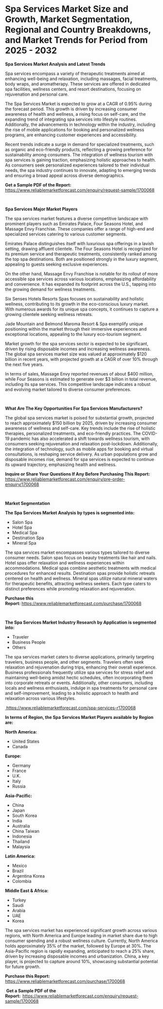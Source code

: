 <p><h1>Spa Services Market Size and Growth, Market Segmentation, Regional and Country Breakdowns, and Market Trends for Period from 2025 -  2032</h1></p><p><strong>Spa Services Market Analysis and Latest Trends</strong></p>
<p><p>Spa services encompass a variety of therapeutic treatments aimed at enhancing well-being and relaxation, including massages, facial treatments, body wraps, and aromatherapy. These services are offered in dedicated spa facilities, wellness centers, and resort destinations, focusing on rejuvenation and personal care.</p><p>The Spa Services Market is expected to grow at a CAGR of 0.95% during the forecast period. This growth is driven by increasing consumer awareness of health and wellness, a rising focus on self-care, and the expanding trend of integrating spa services into lifestyle routines. Additionally, the advancements in technology within the industry, including the rise of mobile applications for booking and personalized wellness programs, are enhancing customer experiences and accessibility.</p><p>Recent trends indicate a surge in demand for specialized treatments, such as organic and eco-friendly products, reflecting a growing preference for sustainability among consumers. The integration of wellness tourism with spa services is gaining traction, emphasizing holistic approaches to health. As consumers seek personalized experiences tailored to their individual needs, the spa industry continues to innovate, adapting to emerging trends and ensuring a broad appeal across diverse demographics.</p></p>
<p><strong>Get a Sample PDF of the Report:&nbsp;</strong> <a href="https://www.reliablemarketforecast.com/enquiry/request-sample/1700068?utm_campaign=1167&utm_medium=2&utm_source=Github&utm_content=ia&utm_term=19042025&utm_id=spa-services">https://www.reliablemarketforecast.com/enquiry/request-sample/1700068</a></p>
<p>&nbsp;</p>
<p><strong>Spa Services Major Market Players</strong></p>
<p><p>The spa services market features a diverse competitive landscape with prominent players such as Emirates Palace, Four Seasons Hotel, and Massage Envy Franchise. These companies offer a range of high-end and specialized services catering to various customer segments.</p><p>Emirates Palace distinguishes itself with luxurious spa offerings in a lavish setting, drawing affluent clientele. The Four Seasons Hotel is recognized for its premium service and therapeutic treatments, consistently ranked among the top spa destinations. Both are positioned strongly in the luxury segment, appealing to guests seeking exclusive experiences. </p><p>On the other hand, Massage Envy Franchise is notable for its rollout of more accessible spa services across various locations, emphasizing affordability and convenience. It has expanded its footprint across the U.S., tapping into the growing demand for wellness treatments.</p><p>Six Senses Hotels Resorts Spas focuses on sustainability and holistic wellness, contributing to its growth in the eco-conscious luxury market. With numerous awards for its unique spa concepts, it continues to capture a growing clientele seeking wellness retreats.</p><p>Jade Mountain and Belmond Maroma Resort & Spa exemplify unique positioning within the market through their immersive experiences and exceptional locations, appealing to the luxury eco-tourism segment.</p><p>Market growth for the spa services sector is expected to be significant, driven by rising disposable incomes and increasing wellness awareness. The global spa services market size was valued at approximately $120 billion in recent years, with projected growth at a CAGR of over 10% through the next five years.</p><p>In terms of sales, Massage Envy reported revenues of about $400 million, while Four Seasons is estimated to generate over $3 billion in total revenue, including its spa services. This competitive landscape indicates a robust and evolving market tailored to diverse consumer preferences.</p></p>
<p>&nbsp;</p>
<p><strong>What Are The Key Opportunities For Spa Services Manufacturers?</strong></p>
<p><p>The global spa services market is poised for substantial growth, projected to reach approximately $150 billion by 2025, driven by increasing consumer awareness of wellness and self-care. Key trends include the rise of holistic therapies, personalized treatments, and eco-friendly practices. The COVID-19 pandemic has also accelerated a shift towards wellness tourism, with consumers seeking rejuvenation and relaxation post-lockdown. Additionally, the integration of technology, such as mobile apps for booking and virtual consultations, is reshaping service delivery. As urban populations grow and disposable incomes rise, demand for spa services is expected to continue its upward trajectory, emphasizing health and wellness.</p></p>
<p><strong>Inquire or Share Your Questions If Any Before Purchasing This Report:</strong> <a href="https://www.reliablemarketforecast.com/enquiry/pre-order-enquiry/1700068?utm_campaign=1167&utm_medium=2&utm_source=Github&utm_content=ia&utm_term=19042025&utm_id=spa-services">https://www.reliablemarketforecast.com/enquiry/pre-order-enquiry/1700068</a></p>
<p>&nbsp;</p>
<p><strong>Market Segmentation</strong></p>
<p><strong>The Spa Services Market Analysis by types is segmented into:</strong></p>
<p><ul><li>Salon Spa</li><li>Hotel Spa</li><li>Medical Spa</li><li>Destination Spa</li><li>Mineral Spa</li></ul></p>
<p><p>The spa services market encompasses various types tailored to diverse consumer needs. Salon spas focus on beauty treatments like hair and nails. Hotel spas offer relaxation and wellness experiences within accommodations. Medical spas combine aesthetic treatments with medical procedures for enhanced results. Destination spas provide holistic retreats centered on health and wellness. Mineral spas utilize natural mineral waters for therapeutic benefits, attracting wellness seekers. Each type caters to distinct preferences while promoting relaxation and rejuvenation.</p></p>
<p><strong>Purchase this Report:&nbsp;</strong><a href="https://www.reliablemarketforecast.com/purchase/1700068?utm_campaign=1167&utm_medium=2&utm_source=Github&utm_content=ia&utm_term=19042025&utm_id=spa-services">https://www.reliablemarketforecast.com/purchase/1700068</a></p>
<p>&nbsp;</p>
<p><strong>The Spa Services Market Industry Research by Application is segmented into:</strong></p>
<p><ul><li>Traveler</li><li>Business People</li><li>Others</li></ul></p>
<p><p>The spa services market caters to diverse applications, primarily targeting travelers, business people, and other segments. Travelers often seek relaxation and rejuvenation during trips, enhancing their overall experience. Business professionals frequently utilize spa services for stress relief and maintaining well-being amidst hectic schedules, often incorporating them into corporate retreats or events. Additionally, other consumers, including locals and wellness enthusiasts, indulge in spa treatments for personal care and self-improvement, leading to a holistic approach to health and relaxation across various lifestyles.</p></p>
<p><a href="https://www.reliablemarketforecast.com/spa-services-r1700068?utm_campaign=1167&utm_medium=2&utm_source=Github&utm_content=ia&utm_term=19042025&utm_id=spa-services">&nbsp;https://www.reliablemarketforecast.com/spa-services-r1700068</a></p>
<p><strong>In terms of Region, the Spa Services Market Players available by Region are:</strong></p>
<p>
    <p> <strong> North America: </strong>
        <ul>
            <li>United States</li>
            <li>Canada</li>
        </ul>
        </p> 
    <p> <strong> Europe: </strong>
        <ul>
            <li>Germany</li>
            <li>France</li>
            <li>U.K.</li>
            <li>Italy</li>
            <li>Russia</li>
        </ul>
        </p> 
    <p> <strong> Asia-Pacific: </strong>
        <ul>
            <li>China</li>
            <li>Japan</li>
            <li>South Korea</li>
            <li>India</li>
            <li>Australia</li>
            <li>China Taiwan</li>
            <li>Indonesia</li>
            <li>Thailand</li>
            <li>Malaysia</li>
        </ul>
        </p> 
    <p> <strong> Latin America: </strong>
        <ul>
            <li>Mexico</li>
            <li>Brazil</li>
            <li>Argentina Korea</li>
            <li>Colombia</li>
        </ul>
        </p> 
    <p> <strong> Middle East & Africa: </strong>
        <ul>
            <li>Turkey</li>
            <li>Saudi</li>
            <li>Arabia</li>
            <li>UAE</li>
            <li>Korea</li>
        </ul>
    </p>
    </p>
<p><p>The spa services market has experienced significant growth across various regions, with North America and Europe leading in market share due to high consumer spending and a robust wellness culture. Currently, North America holds approximately 35% of the market, followed by Europe at 30%. The Asia-Pacific region is rapidly expanding, anticipated to reach a 25% share, driven by increasing disposable incomes and urbanization. China, a key player, is projected to capture around 10%, showcasing substantial potential for future growth.</p></p>
<p><strong>Purchase this Report: </strong><a href="https://www.reliablemarketforecast.com/purchase/1700068?utm_campaign=1167&utm_medium=2&utm_source=Github&utm_content=ia&utm_term=19042025&utm_id=spa-services">https://www.reliablemarketforecast.com/purchase/1700068</a></p>
<p>&nbsp;<strong>Get a Sample PDF of the Report:&nbsp;&nbsp;</strong><a href="https://www.reliablemarketforecast.com/enquiry/request-sample/1700068?utm_campaign=1167&utm_medium=2&utm_source=Github&utm_content=ia&utm_term=19042025&utm_id=spa-services">https://www.reliablemarketforecast.com/enquiry/request-sample/1700068</a></p>
<p><strong></strong></p>
<p><p></p><p></p><p></p></p>